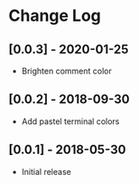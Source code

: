 # Change Log

## [0.0.3] - 2020-01-25
- Brighten comment color

## [0.0.2] - 2018-09-30
- Add pastel terminal colors

## [0.0.1] - 2018-05-30
- Initial release
